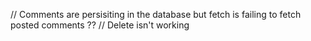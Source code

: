 // Comments are persisiting in the database but fetch is failing to fetch posted comments ??
// Delete isn't working
